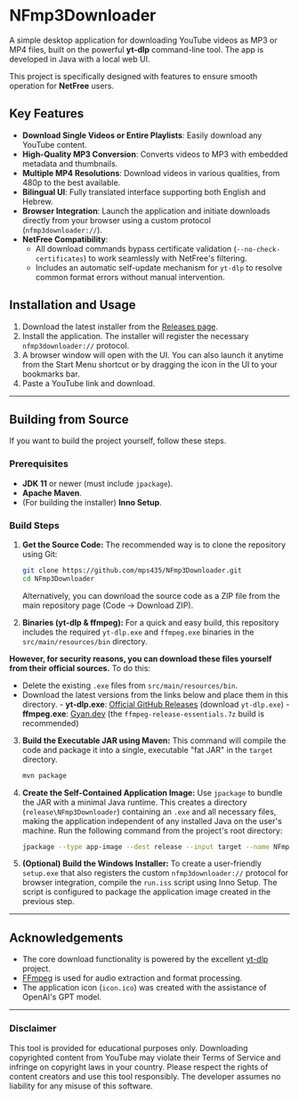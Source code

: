 # NFmp3Downloader

A simple desktop application for downloading YouTube videos as MP3 or MP4 files, built on the powerful **yt-dlp** command-line tool. The app is developed in Java with a local web UI.

This project is specifically designed with features to ensure smooth operation for **NetFree** users.

## Key Features

- **Download Single Videos or Entire Playlists**: Easily download any YouTube content.
- **High-Quality MP3 Conversion**: Converts videos to MP3 with embedded metadata and thumbnails.
- **Multiple MP4 Resolutions**: Download videos in various qualities, from 480p to the best available.
- **Bilingual UI**: Fully translated interface supporting both English and Hebrew.
- **Browser Integration**: Launch the application and initiate downloads directly from your browser using a custom protocol (`nfmp3downloader://`).
- **NetFree Compatibility**: 
    - All download commands bypass certificate validation (`--no-check-certificates`) to work seamlessly with NetFree's filtering.
    - Includes an automatic self-update mechanism for `yt-dlp` to resolve common format errors without manual intervention.

## Installation and Usage

1.  Download the latest installer from the [Releases page](https://github.com/mps435/NFmp3Downloader/releases).
2.  Install the application. The installer will register the necessary `nfmp3downloader://` protocol.
3.  A browser window will open with the UI. You can also launch it anytime from the Start Menu shortcut or by dragging the icon in the UI to your bookmarks bar.
4.  Paste a YouTube link and download.

---

## Building from Source

If you want to build the project yourself, follow these steps.

### Prerequisites

- **JDK 11** or newer (must include `jpackage`).
- **Apache Maven**.
- (For building the installer) **Inno Setup**.

### Build Steps

1.  **Get the Source Code:**
    The recommended way is to clone the repository using Git:
    ```bash
    git clone https://github.com/mps435/NFmp3Downloader.git
    cd NFmp3Downloader
    ```
    Alternatively, you can download the source code as a ZIP file from the main repository page (Code -> Download ZIP).

2.  **Binaries (yt-dlp & ffmpeg):**
    For a quick and easy build, this repository includes the required `yt-dlp.exe` and `ffmpeg.exe` binaries in the `src/main/resources/bin` directory.

   **However, for security reasons, you can download these files yourself from their official sources.** To do this:
- Delete the existing `.exe` files from `src/main/resources/bin`.
- Download the latest versions from the links below and place them in this directory.
        - **yt-dlp.exe**: [Official GitHub Releases](https://github.com/yt-dlp/yt-dlp/releases/latest) (download `yt-dlp.exe`)
        - **ffmpeg.exe**: [Gyan.dev](https://www.gyan.dev/ffmpeg/builds/) (the `ffmpeg-release-essentials.7z` build is recommended)

3.  **Build the Executable JAR using Maven:**
    This command will compile the code and package it into a single, executable "fat JAR" in the `target` directory.
    ```bash
    mvn package
    ```

4.  **Create the Self-Contained Application Image:**
    Use `jpackage` to bundle the JAR with a minimal Java runtime. This creates a directory (`release\NFmp3Downloader`) containing an `.exe` and all necessary files, making the application independent of any installed Java on the user's machine. Run the following command from the project's root directory:
    ```bash
    jpackage --type app-image --dest release --input target --name NFmp3Downloader --main-class com.mps.App --main-jar NFmp3Downloader-2.0.0.jar --java-options "-Dfile.encoding=UTF-8" --icon src/main/resources/icon.ico --app-version 2.0.0 --vendor "mps" --copyright "Copyright (c) 2025 mps"
    ```

5.  **(Optional) Build the Windows Installer:**
    To create a user-friendly `setup.exe` that also registers the custom `nfmp3downloader://` protocol for browser integration, compile the `run.iss` script using Inno Setup. The script is configured to package the application image created in the previous step.

---

## Acknowledgements

- The core download functionality is powered by the excellent [yt-dlp](https://github.com/yt-dlp/yt-dlp) project.
- [FFmpeg](https://ffmpeg.org/) is used for audio extraction and format processing.
- The application icon (`icon.ico`) was created with the assistance of OpenAI's GPT model.

---

### **Disclaimer**
This tool is provided for educational purposes only. Downloading copyrighted content from YouTube may violate their Terms of Service and infringe on copyright laws in your country. Please respect the rights of content creators and use this tool responsibly. The developer assumes no liability for any misuse of this software.
